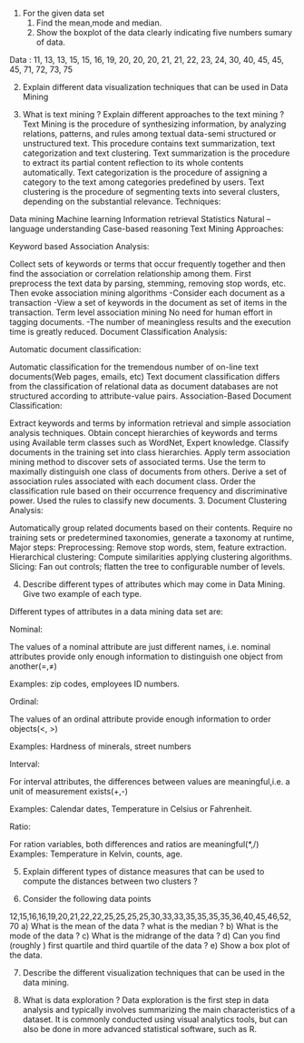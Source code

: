 
1. For the given data set
    1. Find the mean,mode and median.
    2. Show the boxplot of the data clearly indicating five numbers sumary of data.

Data : 11, 13, 13,  15, 15, 16, 19, 20, 20, 20, 21, 21, 22, 23, 24, 30, 40, 45, 45, 45, 71, 72, 73, 75


2. Explain different data visualization techniques that can be used in Data Mining


3. What is text mining ? Explain different approaches to the text mining ?
Text Mining is the procedure of synthesizing information, by analyzing relations, patterns, and rules among textual data-semi structured or unstructured text.
This procedure contains text summarization, text categorization and text clustering.
Text summarization is the procedure to extract its partial content reflection to its whole contents automatically.
Text categorization is the procedure of assigning a category to the text among categories predefined by users.
Text clustering is the procedure of segmenting texts into several clusters, depending on the substantial relevance.
Techniques:

Data mining
Machine learning
Information retrieval
Statistics
Natural –language understanding
Case-based reasoning
Text Mining Approaches:

Keyword based Association Analysis:

Collect sets of keywords or terms that occur frequently together and then find the association or correlation relationship among them.
First preprocess the text data by parsing, stemming, removing stop words, etc.
Then evoke association mining algorithms -Consider each document as a transaction -View a set of keywords in the document as set of items in the transaction.
Term level association mining
No need for human effort in tagging documents. -The number of meaningless results and the execution time is greatly reduced.
Document Classification Analysis:

Automatic document classification:

Automatic classification for the tremendous number of on-line text documents(Web pages, emails, etc)
Text document classification differs from the classification of relational data as document databases are not structured according to attribute-value pairs.
Association-Based Document Classification:

Extract keywords and terms by information retrieval and simple association analysis techniques.
Obtain concept hierarchies of keywords and terms using Available term classes such as WordNet, Expert knowledge.
Classify documents in the training set into class hierarchies.
Apply term association mining method to discover sets of associated terms.
Use the term to maximally distinguish one class of documents from others.
Derive a set of association rules associated with each document class.
Order the classification rule based on their occurrence frequency and discriminative power.
Used the rules to classify new documents.
3. Document Clustering Analysis:

Automatically group related documents based on their contents.
Require no training sets or predetermined taxonomies, generate a taxonomy at runtime,
Major steps:
Preprocessing: Remove stop words, stem, feature extraction.
Hierarchical clustering: Compute similarities applying clustering algorithms.
Slicing: Fan out controls; flatten the tree to configurable number of levels.



4. Describe different types of attributes which may come in Data Mining. Give two example of each type.

Different types of attributes in a data mining data set are:

Nominal:

The values of a nominal attribute are just different names, i.e. nominal attributes provide only enough information to distinguish one object from another(=,≠)

Examples: zip codes, employees ID numbers.

Ordinal:

The values of an ordinal attribute provide enough information to order objects(<, >)

Examples: Hardness of minerals, street numbers

Interval:

For interval attributes, the differences between values are meaningful,i.e. a unit of measurement exists(+,-)

Examples: Calendar dates, Temperature in Celsius or Fahrenheit.

Ratio:

For ration variables, both differences and ratios are meaningful(*,/)
Examples: Temperature in Kelvin, counts, age.
 
5. Explain different types of distance measures that can be used to compute the distances between two clusters ?

6. Consider the following data points 

12,15,16,16,19,20,21,22,22,25,25,25,25,30,33,33,35,35,35,35,36,40,45,46,52,70
a) What is the mean of the data ? what is the median ?
b) What is the mode of the data ?
c) What is the midrange of the data ?
d) Can you find (roughly ) first quartile and third quartile of the data ? 
e) Show a box plot of the data.

7. Describe the different visualization techniques that can be used in the data mining.

8. What is data exploration ?
Data exploration is the first step in data analysis and typically involves summarizing the main characteristics of a dataset. It is commonly conducted using visual analytics tools, but can also be done in more advanced statistical software, such as R.



